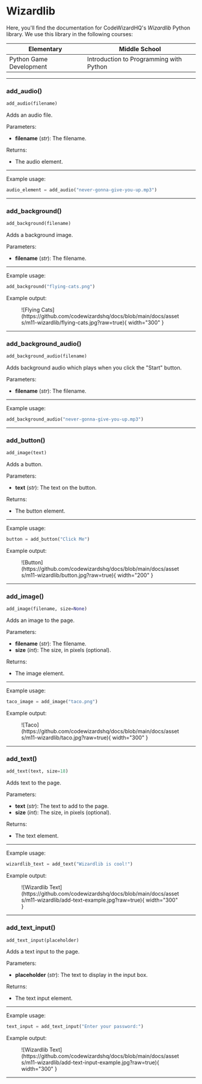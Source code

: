 # Wizardlib

Here, you'll find the documentation for CodeWizardHQ's <em>Wizardlib</em> Python library. We use this library in the following courses:

|Elementary              | Middle School
|------------------------|--------------
|Python Game Development |Introduction to Programming with Python

<hr>





### add_audio()

```python
add_audio(filename)
```

Adds an audio file.

Parameters:

- **filename** (*str*): The filename.

Returns:

- The audio element.

<hr>

Example usage:

```python
audio_element = add_audio("never-gonna-give-you-up.mp3")
```

<hr>





### add_background()

```python
add_background(filename)
```

Adds a background image.

Parameters:

- **filename** (*str*): The filename.

<hr>

Example usage:

```python
add_background("flying-cats.png")
```

Example output:


<figure markdown>
![Flying Cats](https://github.com/codewizardshq/docs/blob/main/docs/assets/m11-wizardlib/flying-cats.jpg?raw=true){ width="300" }
<figcaption></figcaption>
</figure>


<hr>





### add_background_audio()

```python
add_background_audio(filename)
```

Adds background audio which plays when you click the "Start" button.

Parameters:

- **filename** (*str*): The filename.

<hr>

Example usage:

```python
add_background_audio("never-gonna-give-you-up.mp3")
```

<hr>




### add_button()

```python
add_image(text)
```

Adds a button.

Parameters:

- **text** (*str*): The text on the button.

Returns:

- The button element.

<hr>

Example usage:

```python
button = add_button("Click Me")
```

Example output:

<figure markdown>
![Button](https://github.com/codewizardshq/docs/blob/main/docs/assets/m11-wizardlib/button.jpg?raw=true){ width="200" }
<figcaption></figcaption>
</figure>

<hr>






### add_image()

```python
add_image(filename, size=None)
```

Adds an image to the page.

Parameters:

- **filename** (*str*): The filename.
- **size** (*int*): The size, in pixels (optional).

Returns:

- The image element.

<hr>

Example usage:

```python
taco_image = add_image("taco.png")
```

Example output:

<figure markdown>
![Taco](https://github.com/codewizardshq/docs/blob/main/docs/assets/m11-wizardlib/taco.jpg?raw=true){ width="300" }
<figcaption></figcaption>
</figure>

<hr>




### add_text()

```python
add_text(text, size=18)
```

Adds text to the page.

Parameters:

- **text** (*str*): The text to add to the page.
- **size** (*int*): The size, in pixels (optional).

Returns:

- The text element.

<hr>

Example usage:

```python
wizardlib_text = add_text("Wizardlib is cool!")
```

Example output:

<figure markdown>
![Wizardlib Text](https://github.com/codewizardshq/docs/blob/main/docs/assets/m11-wizardlib/add-text-example.jpg?raw=true){ width="300" }
<figcaption></figcaption>
</figure>

<hr>





### add_text_input()

```python
add_text_input(placeholder)
```

Adds a text input to the page.

Parameters:

- **placeholder** (*str*): The text to display in the input box.

Returns:

- The text input element.

<hr>

Example usage:

```python
text_input = add_text_input("Enter your password:")
```

Example output:

<figure markdown>
![Wizardlib Text](https://github.com/codewizardshq/docs/blob/main/docs/assets/m11-wizardlib/add-text-input-example.jpg?raw=true){ width="300" }
<figcaption></figcaption>
</figure>

<hr>
